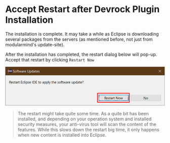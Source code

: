 # Accept Restart after Devrock Plugin Installation

The installation is complete. It may take a while as Eclipse is downloading several packages from the servers (as mentioned before, not just from modularmind's update-site).

After the installation has completed, the restart dialog below will pop-up. Accept that restart by clicking `Restart Now`
 
<style>
    img[alt=accept-eclipse-restart] {
        width: 40em;
    }
</style>

![accept-eclipse-restart](./images/accept-eclipse-restart.png "restarting after install")

> The restart might take quite some time. As a quite bit has been installed, and depending on your operation system and installed security measures, your anti-virus tool will scan the content of the features. While this slows down the restart big time, it only happens when new content is installed into Eclipse.
